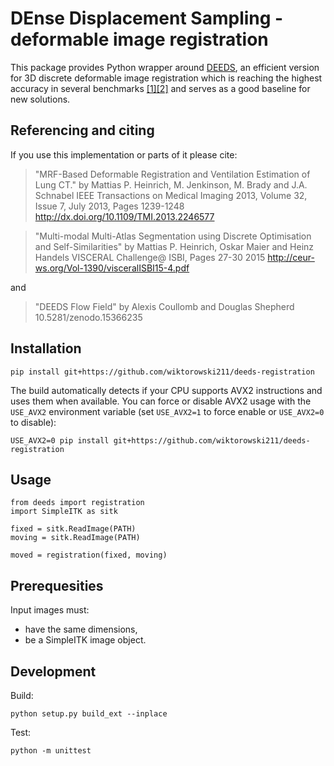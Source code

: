 # DEnse Displacement Sampling - deformable image registration

This package provides Python wrapper around [DEEDS](https://github.com/mattiaspaul/deedsBCV), an efficient version for 3D discrete deformable image registration which is reaching the highest accuracy in several benchmarks [[1]](https://pubmed.ncbi.nlm.nih.gov/27254856/)[[2]](https://arxiv.org/abs/2109.11572) and serves as a good baseline for new solutions.

## Referencing and citing
If you use this implementation or parts of it please cite:
 
>"MRF-Based Deformable Registration and Ventilation Estimation of Lung CT."
 by Mattias P. Heinrich, M. Jenkinson, M. Brady and J.A. Schnabel
 IEEE Transactions on Medical Imaging 2013, Volume 32, Issue 7, July 2013, Pages 1239-1248
 http://dx.doi.org/10.1109/TMI.2013.2246577
 
>"Multi-modal Multi-Atlas Segmentation using Discrete Optimisation and Self-Similarities"
 by Mattias P. Heinrich, Oskar Maier and Heinz Handels
 VISCERAL Challenge@ ISBI, Pages 27-30 2015
 http://ceur-ws.org/Vol-1390/visceralISBI15-4.pdf
 
 and
 
> "DEEDS Flow Field"
  by Alexis Coullomb and Douglas Shepherd
  10.5281/zenodo.15366235
 
## Installation
```
pip install git+https://github.com/wiktorowski211/deeds-registration
```
The build automatically detects if your CPU supports AVX2 instructions and uses
them when available. You can force or disable AVX2 usage with the `USE_AVX2`
environment variable (set `USE_AVX2=1` to force enable or `USE_AVX2=0` to
disable):

```
USE_AVX2=0 pip install git+https://github.com/wiktorowski211/deeds-registration
```

## Usage
```
from deeds import registration
import SimpleITK as sitk

fixed = sitk.ReadImage(PATH)
moving = sitk.ReadImage(PATH)

moved = registration(fixed, moving)
```

## Prerequesities
Input images must:
- have the same dimensions,
- be a SimpleITK image object.

## Development
Build:
```
python setup.py build_ext --inplace
```

Test:
```
python -m unittest 
```
